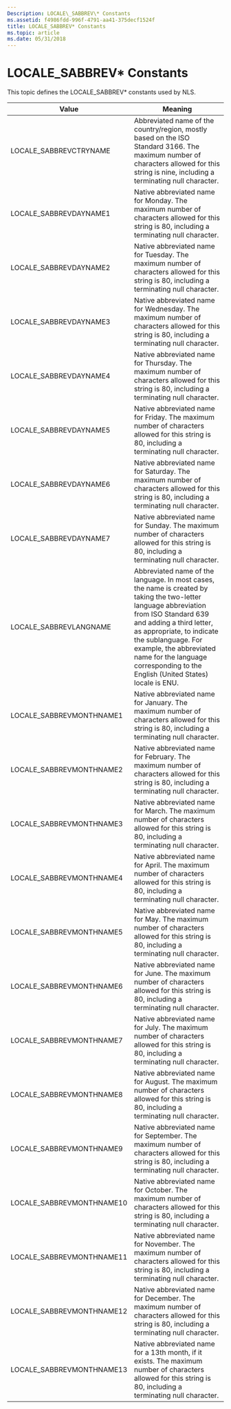 ```yaml
---
Description: LOCALE\_SABBREV\* Constants
ms.assetid: f4986fdd-996f-4791-aa41-375decf1524f
title: LOCALE_SABBREV* Constants
ms.topic: article
ms.date: 05/31/2018
---
```


# LOCALE\_SABBREV\* Constants

This topic defines the LOCALE\_SABBREV\* constants used by NLS.



| Value                      | Meaning                                                                                                                                                                                                                                                                                                                          |
|----------------------------|----------------------------------------------------------------------------------------------------------------------------------------------------------------------------------------------------------------------------------------------------------------------------------------------------------------------------------|
| LOCALE\_SABBREVCTRYNAME    | Abbreviated name of the country/region, mostly based on the ISO Standard 3166. The maximum number of characters allowed for this string is nine, including a terminating null character.                                                                                                                                         |
| LOCALE\_SABBREVDAYNAME1    | Native abbreviated name for Monday. The maximum number of characters allowed for this string is 80, including a terminating null character.                                                                                                                                                                                      |
| LOCALE\_SABBREVDAYNAME2    | Native abbreviated name for Tuesday. The maximum number of characters allowed for this string is 80, including a terminating null character.                                                                                                                                                                                     |
| LOCALE\_SABBREVDAYNAME3    | Native abbreviated name for Wednesday. The maximum number of characters allowed for this string is 80, including a terminating null character.                                                                                                                                                                                   |
| LOCALE\_SABBREVDAYNAME4    | Native abbreviated name for Thursday. The maximum number of characters allowed for this string is 80, including a terminating null character.                                                                                                                                                                                    |
| LOCALE\_SABBREVDAYNAME5    | Native abbreviated name for Friday. The maximum number of characters allowed for this string is 80, including a terminating null character.                                                                                                                                                                                      |
| LOCALE\_SABBREVDAYNAME6    | Native abbreviated name for Saturday. The maximum number of characters allowed for this string is 80, including a terminating null character.                                                                                                                                                                                    |
| LOCALE\_SABBREVDAYNAME7    | Native abbreviated name for Sunday. The maximum number of characters allowed for this string is 80, including a terminating null character.                                                                                                                                                                                      |
| LOCALE\_SABBREVLANGNAME    | Abbreviated name of the language. In most cases, the name is created by taking the two-letter language abbreviation from ISO Standard 639 and adding a third letter, as appropriate, to indicate the sublanguage. For example, the abbreviated name for the language corresponding to the English (United States) locale is ENU. |
| LOCALE\_SABBREVMONTHNAME1  | Native abbreviated name for January. The maximum number of characters allowed for this string is 80, including a terminating null character.                                                                                                                                                                                     |
| LOCALE\_SABBREVMONTHNAME2  | Native abbreviated name for February. The maximum number of characters allowed for this string is 80, including a terminating null character.                                                                                                                                                                                    |
| LOCALE\_SABBREVMONTHNAME3  | Native abbreviated name for March. The maximum number of characters allowed for this string is 80, including a terminating null character.                                                                                                                                                                                       |
| LOCALE\_SABBREVMONTHNAME4  | Native abbreviated name for April. The maximum number of characters allowed for this string is 80, including a terminating null character.                                                                                                                                                                                       |
| LOCALE\_SABBREVMONTHNAME5  | Native abbreviated name for May. The maximum number of characters allowed for this string is 80, including a terminating null character.                                                                                                                                                                                         |
| LOCALE\_SABBREVMONTHNAME6  | Native abbreviated name for June. The maximum number of characters allowed for this string is 80, including a terminating null character.                                                                                                                                                                                        |
| LOCALE\_SABBREVMONTHNAME7  | Native abbreviated name for July. The maximum number of characters allowed for this string is 80, including a terminating null character.                                                                                                                                                                                        |
| LOCALE\_SABBREVMONTHNAME8  | Native abbreviated name for August. The maximum number of characters allowed for this string is 80, including a terminating null character.                                                                                                                                                                                      |
| LOCALE\_SABBREVMONTHNAME9  | Native abbreviated name for September. The maximum number of characters allowed for this string is 80, including a terminating null character.                                                                                                                                                                                   |
| LOCALE\_SABBREVMONTHNAME10 | Native abbreviated name for October. The maximum number of characters allowed for this string is 80, including a terminating null character.                                                                                                                                                                                     |
| LOCALE\_SABBREVMONTHNAME11 | Native abbreviated name for November. The maximum number of characters allowed for this string is 80, including a terminating null character.                                                                                                                                                                                    |
| LOCALE\_SABBREVMONTHNAME12 | Native abbreviated name for December. The maximum number of characters allowed for this string is 80, including a terminating null character.                                                                                                                                                                                    |
| LOCALE\_SABBREVMONTHNAME13 | Native abbreviated name for a 13th month, if it exists. The maximum number of characters allowed for this string is 80, including a terminating null character.                                                                                                                                                                  |



 

 

 



